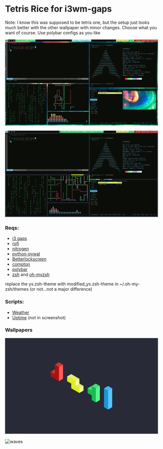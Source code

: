 # Tetris Rice for i3wm-gaps

Note: I know this was supposed to be tetris one, but the setup just looks much better with the other wallpaper with minor changes. Choose what you want of course. 
Use polybar configs as you like

![Screenshot](screenshot_waves.png)

![Screenshot tetris](screenshot_tetris.png)

### Reqs:
* [i3 gaps](https://github.com/Airblader/i3)
* [rofi](https://github.com/DaveDavenport/rofi)
* [nitrogen](https://wiki.archlinux.org/index.php/nitrogen)
* [python-pywal](https://github.com/dylanaraps/pywal)
* [Betterlockscreen](https://github.com/pavanjadhaw/betterlockscreen)
* [compton](https://wiki.archlinux.org/index.php/Compton)
* [polybar](https://github.com/jaagr/polybar)
* [zsh](https://wiki.archlinux.org/index.php/zsh) and [oh-myzsh](http://ohmyz.sh)

replace the ys.zsh-theme with modified_ys.zsh-theme in ~/.oh-my-zsh/themes (or not...not a major difference)

### Scripts:
* [Weather](https://github.com/icemodding/i3/tree/master/scripts)
* [Uptime](https://github.com/mohabaks/dotfiles/blob/master/config/polybar/.config/polybar/uptime) (not in screenshot)

### Wallpapers
![tetris](wallpapers/tetris.png)

![waves](wallpapers.waves.png)
